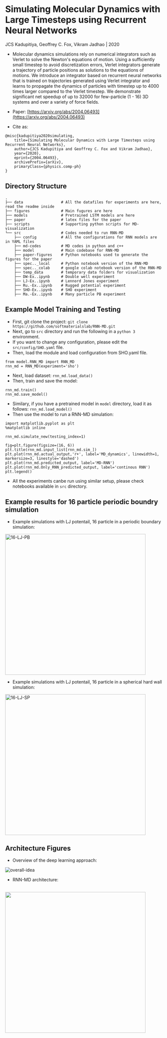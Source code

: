 # Simulating Molecular Dynamics with Large Timesteps using Recurrent Neural Networks
JCS Kadupitiya, Geoffrey C. Fox, Vikram Jadhao | 2020

* Molecular dynamics simulations rely on numerical integrators such as Verlet to solve the Newton's equations of motion. Using a sufficiently small timestep to avoid discretization errors, Verlet integrators generate a trajectory of particle positions as solutions to the equations of motions. We introduce an integrator based on recurrent neural networks that is trained on trajectories generated using Verlet integrator and learns to propagate the dynamics of particles with timestep up to 4000 times larger compared to the Verlet timestep. We demonstrate significant net speedup of up to 32000 for few-particle (1 - 16) 3D systems and over a variety of force fields.

* Paper: [https://arxiv.org/abs/2004.06493](https://arxiv.org/abs/2004.06493)

* Cite as:
```
@misc{kadupitiya2020simulating,
    title={Simulating Molecular Dynamics with Large Timesteps using Recurrent Neural Networks},
    author={JCS Kadupitiya and Geoffrey C. Fox and Vikram Jadhao},
    year={2020},
    eprint={2004.06493},
    archivePrefix={arXiv},
    primaryClass={physics.comp-ph}
}
```


Directory Structure
------
    .
    ├── data                 # All the datafiles for experiments are here, read the readme inside
    ├── figures              # Main fugures are here
    ├── models               # Pretrained LSTM models are here
    ├── paper                # latex files for the paper
    ├── scripts              # Supporting python scripts for MD-visualization
    └── src                  # Codes needed to run RNN-MD
        ├── config           # All the configurations for RNN models are in YAML files
        ├── md-codes         # MD codes in python and c++
        ├── model            # Main codebase for RNN-MD
        ├── paper-figures    # Python notebooks used to generate the figures for the paper
        ├── spec.._local     # Python notebook version of the RNN-MD 
        ├── spec.._colab     # google colab notebook version of the RNN-MD 
        ├── temp_data        # temporary data folders for visualization
        ├── DW-Ex..ipynb     # Double well experiment
        ├── LJ-Ex..ipynb     # Lennord Jones experiment
        ├── Ru.-Ex..ipynb    # Rugged potential experiment
        ├── SHO-Ex..ipynb    # SHO experiment        
        ├── Ma.-Ex..ipynb    # Many particle PB experiment        

Example Model Training and Testing
------

* First, git clone the project:
```git clone https://github.com/softmaterialslab/RNN-MD.git```
* Next, go to ```src``` directory and run the following in a ```python 3``` environment.
* If you want to change any configuration, please edit the ```src/config/SHO.yaml``` file.
* Then, load the module and load configuration from SHO.yaml file.
```
from model.RNN_MD import RNN_MD
rnn_md = RNN_MD(experiment='sho')
```
* Next, load dataset:
 ```rnn_md.load_data()```
* Then, train and save the model:
```
rnn_md.train()
rnn_md.save_model()
```
* Similary, if you have a pretrained model in ```model``` directory, load it as follows:
```rnn_md.load_model()```
* Then use the model to run a RNN-MD simulation:
```
import matplotlib.pyplot as plt
%matplotlib inline

rnn_md.simulate_new(testing_index=1)

fig=plt.figure(figsize=(16, 6))
plt.title(rnn_md.input_list[rnn_md.sim_])
plt.plot(rnn_md.actual_output,'r+', label='MD_dynamics', linewidth=1, markersize=3, linestyle='dashed')
plt.plot(rnn_md.predicted_output, label='MD-RNN')
plt.plot(rnn_md.Only_RNN_predicted_output, label='continous RNN')
plt.legend()
```
* All the experiments canbe run using similar setup, please check notebooks available in ```src``` directory.

Example results for 16 particle periodic boundry simulation
------

* Example simulations with LJ potentail, 16 particle in a periodic boundary simulation:
<img src="figures/16-PB.gif" alt="16-LJ-PB" width="450">
<br />

* Example simulations with LJ potentail, 16 particle in a spherical hard wall simulation: 
<img src="figures/16-SP.gif" alt="16-LJ-SP" width="450">
<br />


Architecture Figures
------

* Overview of the deep learning approach:

![overall-idea](figures/fig2.jpg)

* RNN-MD architecture:
<br />
  <img src="figures/fig1.jpg" width="450">
